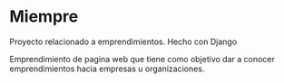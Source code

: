 # Miempre
Proyecto relacionado a emprendimientos. Hecho con Django

Emprendimiento de pagina web que tiene como objetivo dar a conocer emprendimientos hacia empresas u organizaciones.

